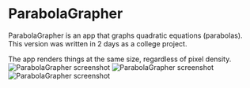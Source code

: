# ParabolaGrapher
ParabolaGrapher is an app that graphs quadratic equations (parabolas). This version was written in 2 days as a college project.

The app renders things at the same size, regardless of pixel density. 
![ParabolaGrapher screenshot](http://i.imgur.com/FhZ3Wuo.png)
![ParabolaGrapher screenshot](http://i.imgur.com/hWyoiAh.png)
![ParabolaGrapher screenshot](http://i.imgur.com/hWyoiAh.png)
